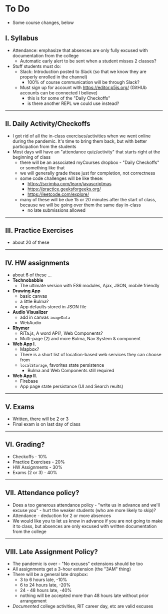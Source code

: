 # To Do

- Some course changes, below

## I. Syllabus

- Attendance: emphasize that absences are only fully excused with documentation from the college
  - Automatic early alert to be sent when a student misses 2 classes?
- Stuff students must do:
  - Slack: Introduction posted to Slack (so that we know they are properly enrolled in the channel)
    - 100% of course communication will be through Slack?
  - Must sign up for account with https://editor.p5js.org/ (GitHUb accounts can be connected I believe)
    - this is for some of the "Daily Checkoffs"
    - is there another REPL we could use instead?

<hr>


## II. Daily Activity/Checkoffs
- I got rid of all the in-class exercises/activities when we went online during the pandemic. It's time to bring them back, but with better participation from the students
- Most days will have an "attendance quiz/activity" that starts right at the beginning of class
  - there will be an associated myCourses dropbox - "Daily Checkoffs" or something like that
  - we will generally grade these just for completion, not correctness
  - some code challenges will be like these: 
    - https://scrimba.com/learn/javascriptmas
    - https://practice.geeksforgeeks.org/
    - https://leetcode.com/explore/
  - many of these will be due 15 or 20 minutes after the start of class, because we will be going over them the same day in-class
    - no late submissions allowed
 
<hr>

## III. Practice Exercises
- about 20 of these
 
<hr>

## IV. HW assignments
- about 6 of these ...
- **Technobabble** 
  - The ultimate version with ES6 modules, Ajax, JSON, mobile friendly
- **Drawing App**
  - basic canvas
  - a little Bulma?
  - App defaults stored in JSON file
- **Audio Visualizer**
  - add in canvas `imageData`
  - WebAudio
- **Rhymer**
  - RiTa.js, A word API?, Web Components?
  - Multi-page (2) and more Bulma, Nav System & component
- **Web App I.**
  - Mapbox?
  - There is a short list of location-based web services they can choose from
  - `localStorage`, favorites state persistence
    - Bulma and Web Components still required
- **Web App II.**
  - Firebase
  - App page state persistance (UI and Search reults)

<hr>

## V. Exams
- Written, there will be 2 or 3
- Final exam is on last day of class

<hr>

## VI. Grading?

- Checkoffs - 10%
- Practice Exercises - 20%
- HW Assignments - 30%
- Exams (2 or 3) - 40%

<hr>

## VII. Attendance policy?
- Does a too generous attendance policy - "write us in advance and we'll excuse you" - hurt the weaker students (who are more likely to skip)?
- Attendance - deduction for 2 or more absences
- We would like you to let us know in advance if you are not going to make it to class, but absences are only excused with written documentation from the college

<hr>

## VIII. Late Assignment Policy?
- The pandemic is over - "No excuses" extensions should be too
- All assignments get a 3-hour extension (the "3AM" thing)
- There will be a general late dropbox:
  - 3 to 6 hours late, -10%
  - 6 to 24 hours late, -20%
  - 24 - 48 hours late, -40%
  - nothing will be accepted more than 48 hours late without prior arrangement
- *Documented* college activities, RIT career day, etc are valid excuses
